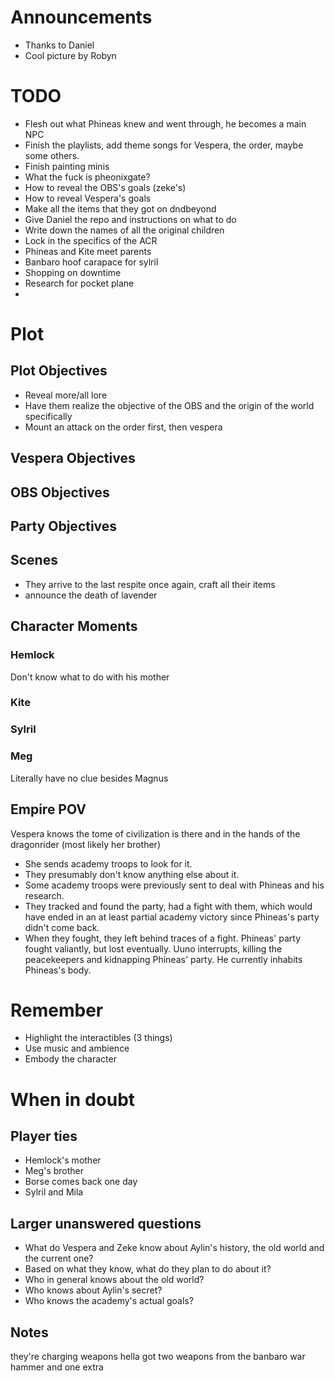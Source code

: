 # Announcements
- Thanks to Daniel
- Cool picture by Robyn

# TODO
- Flesh out what Phineas knew and went through, he becomes a main NPC
- Finish the playlists, add theme songs for Vespera, the order, maybe some others.
- Finish painting minis
- What the fuck is pheonixgate?
- How to reveal the OBS's goals (zeke's)
- How to reveal Vespera's goals
- Make all the items that they got on dndbeyond
- Give Daniel the repo and instructions on what to do
- Write down the names of all the original children
- Lock in the specifics of the ACR
- Phineas and Kite meet parents
- Banbaro hoof carapace for sylril
- Shopping on downtime
- Research for pocket plane
- 

# Plot
## Plot Objectives 

- Reveal more/all lore
- Have them realize the objective of the OBS and the origin of the world specifically
- Mount an attack on the order first, then vespera
## Vespera Objectives
## OBS Objectives
## Party Objectives

## Scenes
- They arrive to the last respite once again, craft all their items
- announce the death of lavender



## Character Moments
### Hemlock
Don't know what to do with his mother
### Kite

### Sylril

### Meg
Literally have no clue besides Magnus


## Empire POV
Vespera knows the tome of civilization is there and in the hands of the dragonrider (most likely her brother)
- She sends academy troops to look for it. 
- They presumably don't know anything else about it. 
- Some academy troops were previously sent to deal with Phineas and his research. 
- They tracked and found the party, had a fight with them, which would have ended in an at least partial academy victory since Phineas's party didn't come back. 
- When they fought, they left behind traces of a fight. Phineas' party fought valiantly, but lost eventually. Uuno interrupts, killing the peacekeepers and kidnapping Phineas' party. He currently inhabits Phineas's body.

# Remember
- Highlight the interactibles (3 things)
- Use music and ambience 
- Embody the character

# When in doubt

## Player ties
- Hemlock's mother
- Meg's brother
- Borse comes back one day
- Sylril and Mila 

## Larger unanswered questions

- What do Vespera and Zeke know about Aylin's history, the old world and the current one?
- Based on what they know, what do they plan to do about it? 
- Who in general knows about the old world? 
- Who knows about Aylin's secret?
- Who knows the academy's actual goals? 

## Notes
they're charging weapons hella
got two weapons from the banbaro
war hammer and one extra


